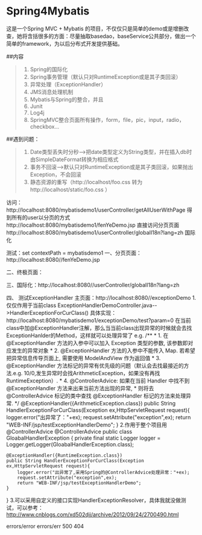 # Spring4Mybatis
这是一个Spring MVC + Mybatis 的项目，不仅仅只是简单的demo或是增删改查，她将含括很多的方面：尽量抽取basedao，baseService公共部分，做出一个简单的framework，为以后分布式开发提供基础。 

##内容
>1. Spring的国际化
>2. Spring事务管理（默认只对RuntimeException或是其子类回滚）
>3. 异常处理（ExceptionHandler）
>4. JMS消息处理机制
>5. Mybatis与Spring的整合，并且
>6. Junit
>7. Log4j
>8. SpringMVC整合页面所有操作，form，file，pic，input，radio，checkbox...

##遇到问题：
>1. Date类型丢失时分秒-->把date类型定义为String类型，并在插入db时由SimpleDateFormat转换为相应格式
>2. 事务不回滚-->默认只对RuntimeException或是其子类回滚，如果抛出Exception，不会回滚
>3. 静态资源的重写（http://localhost/foo.css 转为http://localhost/static/foo.css ）


访问：
http://localhost:8080/mybatisdemo1/userController/getAllUserWithPage  得到所有的user以分页的方式
http://localhost:8080/mybatisdemo1/fenYeDemo.jsp  直接访问分页页面
http://localhost:8080/mybatisdemo1/userController/globalI18n?lang=zh   国际化


测试：set contextPath = mybatisdemo1
一、分页页面：http://localhost:8080/<contextPath>/fenYeDemo.jsp

二、终极页面：

三、国际化：http://localhost:8080/<contextPath>/userController/globalI18n?lang=zh


四、 测试ExceptionHandler
主页面：http://localhost:8080/<contextPath>/exceptionDemo
1.仅仅作用于当前class
ExceptionHandlerDemoController.java-->HandlerExceptionForCurClass()
具体实现：http://localhost:8080/mybatisdemo1/exceptionDemo/test?param=0
在当前class中加@ExceptionHandler注解，那么当当前class出现异常的时候就会去找ExceptionHanlder的Method，这样就可以处理异常了
e.g.
/**
	 * 1. 在 @ExceptionHandler 方法的入参中可以加入 Exception 类型的参数, 该参数即对应发生的异常对象
	 * 2. @ExceptionHandler 方法的入参中不能传入 Map. 若希望把异常信息传导页面上, 需要使用 ModelAndView 作为返回值
	 * 3. @ExceptionHandler 方法标记的异常有优先级的问题（默认会去找最接近的方法.e.g. 10/0,发生异常时会找ArithmeticException，如果没有再找RuntimeException）.
	 * 4. @ControllerAdvice: 如果在当前 Handler 中找不到 @ExceptionHandler 方法来出来当前方法出现的异常,
	 * 则将去 @ControllerAdvice 标记的类中查找 @ExceptionHandler 标记的方法来处理异常.
*/
@ExceptionHandler({ArithmeticException.class})
public String HandlerExceptionForCurClass(Exception ex,HttpServletRequest request){
	logger.error("出异常了："+ex);
	request.setAttribute("exception",ex);
	return "WEB-INF/jsp/testExceptionHandlerDemo";
}
2.作用于整个项目用@ControllerAdvice
@ControllerAdvice
public class GloabalHandlerException {
    private final static Logger logger = Logger.getLogger(GloabalHandlerException.class);

    @ExceptionHandler({RuntimeException.class})
    public String HandlerExceptionForCurClass(Exception ex,HttpServletRequest request){
        logger.error("出异常了,采用Spring的@ControllerAdvice处理异常："+ex);
        request.setAttribute("exception",ex);
        return "WEB-INF/jsp/testExceptionHandlerDemo";
    }
}
3.可以采用自定义的接口实现HandlerExceptionResolver，具体我就没做测试，可以参考：http://www.cnblogs.com/xd502djj/archive/2012/09/24/2700490.html
<!-- 全局异常配置 start -->
 <bean id="exceptionResolver" class="org.springframework.web.servlet.handler.SimpleMappingExceptionResolver">
	 <property name="exceptionMappings">
		 <props>
			 <prop key="java.lang.Exception">errors/error</prop>
			 <prop key="java.lang.Throwable">errors/err</prop>
		 </props>
	 </property>
	 <property name="statusCodes">
		 <props>
			 <prop key="errors/error">500</prop>
			 <prop key="errors/404">404</prop>
		 </props>
	 </property>
	 <!-- 设置日志输出级别，不定义则默认不输出警告等错误日志信息 -->
	 <property name="warnLogCategory" value="WARN"></property>
	 <!-- 默认错误页面，当找不到上面mappings中指定的异常对应视图时，使用本默认配置 -->
	 <property name="defaultErrorView" value="errors/error"></property>
	 <!-- 默认HTTP状态码 -->
	 <property name="defaultStatusCode" value="500"></property>
 </bean>
 <!-- 全局异常配置 end -->





